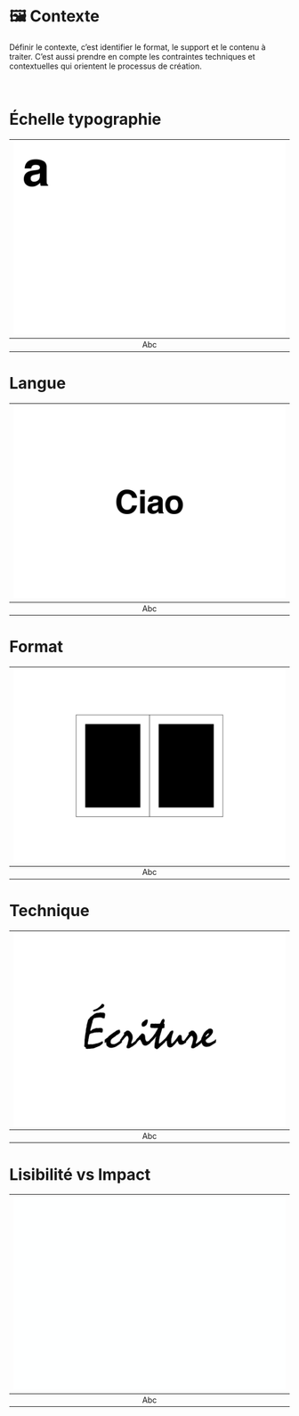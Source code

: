 # 🖼️ Contexte

Définir le contexte, c’est identifier le format, le support et le contenu à traiter. C’est aussi prendre en compte les contraintes techniques et contextuelles qui orientent le processus de création.
  
&nbsp;

# Échelle typographie

|![](links/1-Language_v252.gif) |
|:---:|
| Abc |

# Langue 

|![](links/1-Language_v2120.gif) |
|:---:|
| Abc |

# Format  

|![](links/0-Colonne93.gif) |
|:---:|
| Abc |

# Technique  

|![](links/0-Mot2.gif) |
|:---:|
| Abc |

# Lisibilité vs Impact  

|![](links/1-Language_v2161.gif) |
|:---:|
| Abc |

<!-- ### Sources

- Karl Gerstner, *Kompendium für Alphabeten: Systematik der Schrift*, Sulgen/Frankfurt: Arthur Niggli, 1972 
- Ruedi Rüegg, *Basic Typography: Design with Letters / Typografische Grundlagen mit Schrift*, Zurich: Delta & Spes, 1980  
- Jost Hochuli, *Le détail en typographie*, London: Hyphen Press, 2005 [éd. orig. 1987]   -->

